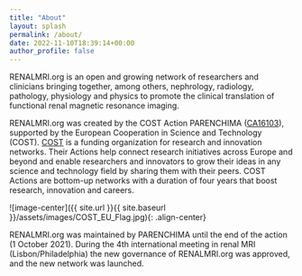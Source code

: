```yaml
---
title: "About"
layout: splash
permalink: /about/
date: 2022-11-10T18:39:14+00:00
author_profile: false
---
```


RENALMRI.org is an open and growing network of researchers and clinicians bringing together, among others, nephrology, radiology, pathology, physiology and physics to promote the clinical translation of functional renal magnetic resonance imaging. 

RENALMRI.org was created by the COST Action PARENCHIMA ([CA16103](https://www.cost.eu/actions/CA16103/)), supported by the European Cooperation in Science and Technology (COST).
[COST](https://www.cost.eu/) is a funding organization for research and innovation networks. Their Actions help connect research initiatives across Europe and beyond and enable researchers and innovators to grow their ideas in any science and technology field by sharing them with their peers. COST Actions are bottom-up networks with a duration of four years that boost research, innovation and careers. 

![image-center]({{ site.url }}{{ site.baseurl }}/assets/images/COST_EU_Flag.jpg){: .align-center}

RENALMRI.org was maintained by PARENCHIMA until the end of the action (1 October 2021). During the 4th international meeting in renal MRI (Lisbon/Philadelphia) the new governance of RENALMRI.org was approved, and the new network was launched. 


